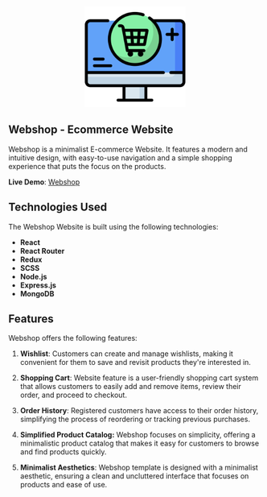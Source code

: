 <p align="center">
  <img width="200" height="200" src="./client/src/assets/webshop.png">
</p>

## Webshop - Ecommerce Website

Webshop is a minimalist E-commerce Website. It features a modern and intuitive design, with easy-to-use navigation and a simple shopping experience that puts the focus on the products.

**Live Demo**: [Webshop](#)

## Technologies Used

The Webshop Website is built using the following technologies:

- **React**
- **React Router**
- **Redux**
- **SCSS**
- **Node.js**
- **Express.js**
- **MongoDB**

## Features

Webshop offers the following features:

<!--
1. **Real-Time Data**: Altcoinx connects to the Coingecko API to provide users with up-to-the-minute information about cryptocurrencies, including the latest prices.

2. **Search Functionality**: Users can easily search for specific cryptocurrencies by name or symbol, making it simple to find the information they need.

3. **Comprehensive Data**: Altcoinx offers a wide range of data, including current and historical prices, market capitalization, trading volume, and more, allowing users to make informed investment decisions. -->

1. **Wishlist**: Customers can create and manage wishlists, making it convenient for them to save and revisit products they're interested in.

2. **Shopping Cart**: Website feature is a user-friendly shopping cart system that allows customers to easily add and remove items, review their order, and proceed to checkout.
3. **Order History**: Registered customers have access to their order history, simplifying the process of reordering or tracking previous purchases.

4. **Simplified Product Catalog:** Webshop focuses on simplicity, offering a minimalistic product catalog that makes it easy for customers to browse and find products quickly.

5. **Minimalist Aesthetics**: Webshop template is designed with a minimalist aesthetic, ensuring a clean and uncluttered interface that focuses on products and ease of use.
